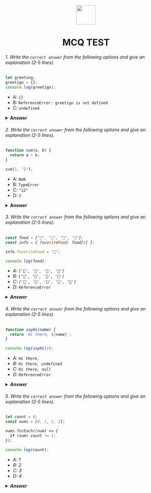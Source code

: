 <div align="center">
  <img height="60" src="https://edurev.gumlet.io/AllImages/original/ApplicationImages/CourseImages/944e5d47-8c55-4a89-91e5-22ab5f2798fc_CI.png">
  <h1>MCQ TEST</h1>
</div>

###### 1. Write the `correct answer` from the following options and give an explanation (2-5 lines).

```javascript
let greeting;
greetign = {};
console.log(greetign);
```

- A: `{}`
- B: `ReferenceError: greetign is not defined`
- C: `undefined`

<details><summary><b>Answer</b></summary>
<p>

#### Answer: ? A. 

<i>Because a empty object greetign has assigned to the variable greetign(not greeting), but without a typo. Javascript ignores this mistake of variable initializing and assume that the code is correct hence console.log() will show the result of empty object/A.</i>

</p>
</details>

###### 2. Write the `correct answer` from the following options and give an explanation (2-5 lines).

```javascript
function sum(a, b) {
  return a + b;
}

sum(1, "2");
```

- A: `NaN`
- B: `TypeError`
- C: `"12"`
- D: `3`

<details><summary><b>Answer</b></summary>
<p>

#### Answer: C

<i>Sum function has been called passing two parameters.First one is a number and the second one is a string. so the function recives them and add operation perform concatenation operation. As, number+string =numberstring ,the answer is C/i>

</p>
</details>

###### 3. Write the `correct answer` from the following options and give an explanation (2-5 lines).

```javascript
const food = ["🍕", "🍫", "🥑", "🍔"];
const info = { favoriteFood: food[0] };

info.favoriteFood = "🍝";

console.log(food);
```

- A: `['🍕', '🍫', '🥑', '🍔']`
- B: `['🍝', '🍫', '🥑', '🍔']`
- C: `['🍝', '🍕', '🍫', '🥑', '🍔']`
- D: `ReferenceError`

<details><summary><b>Answer</b></summary>
<p>

#### Answer: A:

<i>First we want to use food variable's 1st index vbalue as a property value of info object. then we update/change the property value in the next line. As we have changed the property value of info object. it doesn't affect the main food array. </i>

</p>
</details>

###### 4. Write the `correct answer` from the following options and give an explanation (2-5 lines).

```javascript
function sayHi(name) {
  return `Hi there, ${name}`;
}

console.log(sayHi());
```

- A: `Hi there,`
- B: `Hi there, undefined`
- C: `Hi there, null`
- D: `ReferenceError`

<details><summary><b>Answer</b></summary>
<p>

#### Answer: B

<i>We've called sayHi() in console.log() but we didn't pass any parameter so in ' return `Hi there, ${name}`' name cannot provide any value or anything as name isnot defined in any ways. So, the result will be: `Hi there, undefined`</i>

</p>
</details>

###### 5. Write the `correct answer` from the following options and give an explanation (2-5 lines).

```javascript
let count = 0;
const nums = [0, 1, 2, 3];

nums.forEach((num) => {
  if (num) count += 1;
});

console.log(count);
```

- A: 1
- B: 2
- C: 3
- D: 4

<details><summary><b>Answer</b></summary>
<p>

#### Answer: C

<i>We initialized a variable count to 0. And the 'nums' array contains the values= [0, 1, 2, 3].Then then we iterate forEach loop for each array elements. Inside the callback function, if statement check if the current element 'num' is truthy . If the element is truthy, the count varibale value will be increased by 1. In the array we have 3 elements containing truthy values ,so the count's value will be 3 after finishing all iterations.</i>

</p>
</details>
